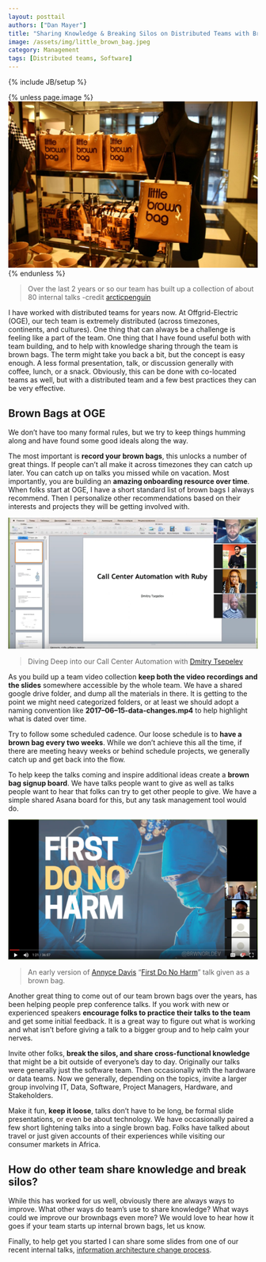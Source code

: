 ```yaml
---
layout: posttail
authors: ["Dan Mayer"]
title: "Sharing Knowledge & Breaking Silos on Distributed Teams with Brown Bags"
image: /assets/img/little_brown_bag.jpeg
category: Management
tags: [Distributed teams, Software]
---
```

{% include JB/setup %}


{% unless page.image %}
![Brown Bags](/assets/img/little_brown_bag.jpeg)
{% endunless %}
> Over the last 2 years or so our team has built up a collection of about 80 internal talks -credit [arcticpenguin](https://www.flickr.com/photos/arcticpenguin/3489763194)

I have worked with distributed teams for years now. At Offgrid-Electric (OGE), our tech team is extremely distributed (across timezones, continents, and cultures). One thing that can always be a challenge is feeling like a part of the team. One thing that I have found useful both with team building, and to help with knowledge sharing through the team is brown bags. The term might take you back a bit, but the concept is easy enough. A less formal presentation, talk, or discussion generally with coffee, lunch, or a snack. Obviously, this can be done with co-located teams as well, but with a distributed team and a few best practices they can be very effective.

## Brown Bags at OGE

We don’t have too many formal rules, but we try to keep things humming along and have found some good ideals along the way.

The most important is __record your brown bags__, this unlocks a number of great things. If people can’t all make it across timezones they can catch up later. You can catch up on talks you missed while on vacation. Most importantly, you are building an __amazing onboarding resource over time__. When folks start at OGE, I have a short standard list of brown bags I always recommend. Then I personalize other recommendations based on their interests and projects they will be getting involved with.

![Brown Bags](/assets/img/brown_bag_two.png)
> Diving Deep into our Call Center Automation with [Dmitry Tsepelev](https://medium.com/@dmitrytsepelev)

As you build up a team video collection __keep both the video recordings and the slides__ somewhere accessible by the whole team. We have a shared google drive folder, and dump all the materials in there. It is getting to the point we might need categorized folders, or at least we should adopt a naming convention like __2017–06–15-data-changes.mp4__ to help highlight what is dated over time.

Try to follow some scheduled cadence. Our loose schedule is to __have a brown bag every two weeks__. While we don’t achieve this all the time, if there are meeting heavy weeks or behind schedule projects, we generally catch up and get back into the flow.

To help keep the talks coming and inspire additional ideas create a __brown bag signup board__. We have talks people want to give as well as talks people want to hear that folks can try to get other people to give. We have a simple shared Asana board for this, but any task management tool would do.

![Brown Bags](/assets/img/brown_bag_three.png)
> An early version of [Annyce Davis](https://medium.com/u/9f96e9614042?source=post_page-----fda5e2eda375----------------------) “[First Do No Harm](https://academy.realm.io/posts/360-andev-2017-annyce-davis-first-do-no-harm/)” talk given as a brown bag.

Another great thing to come out of our team brown bags over the years, has been helping people prep conference talks. If you work with new or experienced speakers __encourage folks to practice their talks to the team__ and get some initial feedback. It is a great way to figure out what is working and what isn’t before giving a talk to a bigger group and to help calm your nerves.

Invite other folks, __break the silos, and share cross-functional knowledge__ that might be a bit outside of everyone’s day to day. Originally our talks were generally just the software team. Then occasionally with the hardware or data teams. Now we generally, depending on the topics, invite a larger group involving IT, Data, Software, Project Managers, Hardware, and Stakeholders.

Make it fun, __keep it loose__, talks don’t have to be long, be formal slide presentations, or even be about technology. We have occasionally paired a few short lightening talks into a single brown bag. Folks have talked about travel or just given accounts of their experiences while visiting our consumer markets in Africa.

## How do other team share knowledge and break silos?

While this has worked for us well, obviously there are always ways to improve. What other ways do team’s use to share knowledge? What ways could we improve our brownbags even more? We would love to hear how it goes if your team starts up internal brown bags, let us know.


Finally, to help get you started I can share some slides from one of our recent internal talks, [information architecture change process](https://docs.google.com/presentation/d/1IjZATQlvL8hT7r3OUWPJpMAE10cQyWhJTK5l7Mpcgzw/edit?usp=sharing).